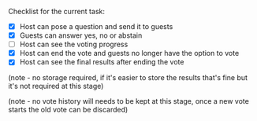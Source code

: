 Checklist for the current task:

- [x] Host can pose a question and send it to guests
- [x] Guests can answer yes, no or abstain
- [ ] Host can see the voting progress
- [x] Host can end the vote and guests no longer have the option to vote
- [x] Host can see the final results after ending the vote

(note - no storage required, if it's easier to store the results that's fine but
it's not required at this stage)

(note - no vote history will needs to be kept at this stage, once a new vote
starts the old vote can be discarded)
